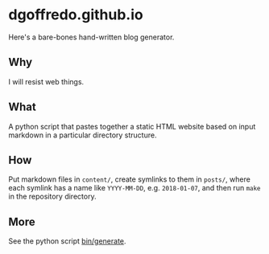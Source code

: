 dgoffredo.github.io
===================
Here's a bare-bones hand-written blog generator.

Why
---
I will resist web things.

What
----
A python script that pastes together a static HTML website based on input
markdown in a particular directory structure.

How
---
Put markdown files in `content/`, create symlinks to them in `posts/`, where
each symlink has a name like `YYYY-MM-DD`, e.g. `2018-01-07`, and then run
`make` in the repository directory.

More
----
See the python script [bin/generate](bin/generate).
